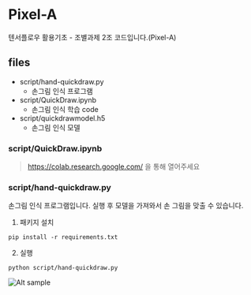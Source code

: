 # Pixel-A
텐서플로우 활용기초 - 조별과제 2조 코드입니다.(Pixel-A)


## files

* script/hand-quickdraw.py
  - 손그림 인식 프로그램  
* script/QuickDraw.ipynb
  - 손그림 인식 학습 code
* script/quickdrawmodel.h5
  - 손그림 인식 모델


### script/QuickDraw.ipynb
> https://colab.research.google.com/ 을 통해 열어주세요

### script/hand-quickdraw.py
손그림 인식 프로그램입니다.
실행 후 모델을 가져와서 손 그림을 맞출 수 있습니다.

1. 패키지 설치

```pip install -r requirements.txt```

2. 실행

```python script/hand-quickdraw.py```

![Alt sample](/img/sample.PNG)



